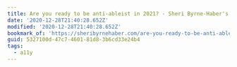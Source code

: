 ```yaml
---
title: Are you ready to be anti-ableist in 2021? - Sheri Byrne-Haber's Blog
date: '2020-12-28T21:40:28.652Z'
modified: '2020-12-28T21:40:28.652Z'
bookmark_of: 'https://sheribyrnehaber.com/are-you-ready-to-be-anti-ableist-in-2021/'
guid: 5327100d-47c7-4601-81d8-3b6cd33e24b4
tags:
  - a11y
---
```

 
